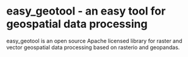 easy_geotool - an easy tool for geospatial data processing
====

easy_geotool is an open source Apache licensed  library for raster and vector geospatial data processing based on rasterio and geopandas.